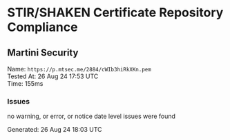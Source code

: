 # STIR/SHAKEN Certificate Repository Compliance

## Martini Security

Name: `https://p.mtsec.me/2884/cWIb3hiRkXKn.pem`\
Tested At: 26 Aug 24 17:53 UTC\
Time: 155ms

### Issues

no warning, or error, or notice date level issues were found

Generated: 26 Aug 24 18:03 UTC